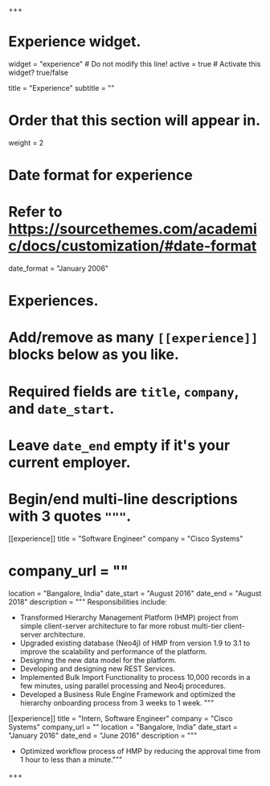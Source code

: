 +++
# Experience widget.
widget = "experience"  # Do not modify this line!
active = true  # Activate this widget? true/false

title = "Experience"
subtitle = ""

# Order that this section will appear in.
weight = 2

# Date format for experience
#   Refer to https://sourcethemes.com/academic/docs/customization/#date-format
date_format = "January 2006"

# Experiences.
#   Add/remove as many `[[experience]]` blocks below as you like.
#   Required fields are `title`, `company`, and `date_start`.
#   Leave `date_end` empty if it's your current employer.
#   Begin/end multi-line descriptions with 3 quotes `"""`.
[[experience]]
  title = "Software Engineer"
  company = "Cisco Systems"
#  company_url = ""
  location = "Bangalore, India"
date_start = "August 2016"
date_end = "August 2018"
  description = """
  Responsibilities include:
  
  * Transformed Hierarchy Management Platform (HMP) project from simple client-server architecture to far more robust multi-tier client-  server architecture.
  * Upgraded existing database (Neo4j) of HMP from version 1.9 to 3.1 to improve the scalability and performance of the platform.
  * Designing the new data model for the platform.
  * Developing and designing new REST Services.
  * Implemented Bulk Import Functionality to process 10,000 records in a few minutes, using parallel
processing and Neo4j procedures.
  * Developed a Business Rule Engine Framework and optimized the hierarchy onboarding process from 3 weeks to 1 week.
  """

[[experience]]
  title = "Intern, Software Engineer"
  company = "Cisco Systems"
  company_url = ""
  location = "Bangalore, India"
date_start = "January 2016"
date_end = "June 2016"
  description = """
  * Optimized workflow process of HMP by reducing the approval time from 1 hour to less than a minute."""

+++
